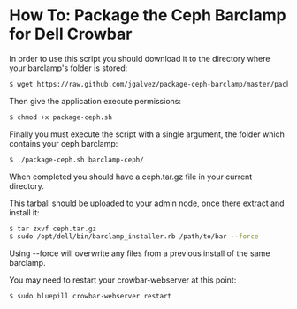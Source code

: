 How To: Package the Ceph Barclamp for Dell Crowbar
=====================

In order to use this script you should download it to the directory where your barclamp's folder is stored:

```bash
$ wget https://raw.github.com/jgalvez/package-ceph-barclamp/master/package-ceph.sh
```

Then give the application execute permissions:

```bash
$ chmod +x package-ceph.sh
```

Finally you must execute the script with a single argument, the folder which contains your ceph barclamp:

```bash
$ ./package-ceph.sh barclamp-ceph/
```

When completed you should have a ceph.tar.gz file in your current directory.

This tarball should be uploaded to your admin node, once there extract and install it:

```bash
$ tar zxvf ceph.tar.gz
$ sudo /opt/dell/bin/barclamp_installer.rb /path/to/bar --force
```

Using --force will overwrite any files from a previous install of the same barclamp.

You may need to restart your crowbar-webserver at this point:

```bash
$ sudo bluepill crowbar-webserver restart
```